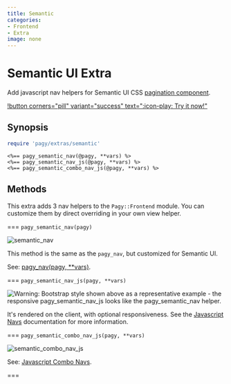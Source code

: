 ```yaml
---
title: Semantic
categories:
- Frontend
- Extra
image: none
---
```


# Semantic UI Extra

Add javascript nav helpers for Semantic UI CSS [pagination component](https://semantic-ui.com/collections/menu.html#pagination).

[!button corners="pill" variant="success" text=":icon-play: Try it now!"](/playground.md#3-demo-app)

## Synopsis

```ruby pagy.rb (initializer)
require 'pagy/extras/semantic'
```

```erb View
<%== pagy_semantic_nav(@pagy, **vars) %>
<%== pagy_semantic_nav_js(@pagy, **vars) %>
<%== pagy_semantic_combo_nav_js(@pagy, **vars) %>
```

## Methods

This extra adds 3 nav helpers to the `Pagy::Frontend` module. You can customize them by direct overriding in your own view helper.

=== `pagy_semantic_nav(pagy)`

![semantic_nav](/docs/assets/images/semantic_nav.png)

This method is the same as the `pagy_nav`, but customized for Semantic UI.

See: [pagy_nav(pagy, **vars)](/docs/api/frontend.md#pagy-nav-pagy-vars).

=== `pagy_semantic_nav_js(pagy, **vars)`

![Warning: Bootstrap style shown above as a representative example - the responsive `pagy_semantic_nav_js` looks like the `pagy_semantic_nav` helper.](/docs/assets/images/bootstrap_nav_js.png)

It's rendered on the client, with optional responsiveness. See the [Javascript Navs](/docs/api/javascript/navs.md) documentation
for more information.

=== `pagy_semantic_combo_nav_js(pagy, **vars)`

![semantic_combo_nav_js](/docs/assets/images/semantic_combo_nav_js.png)

See: [Javascript Combo Navs](/docs/api/javascript/combo-navs.md).

===
